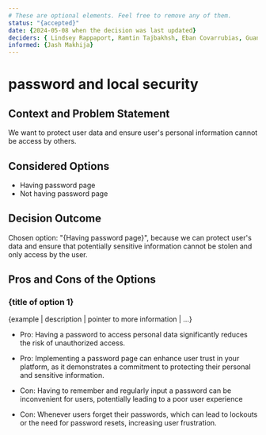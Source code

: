 ```yaml
---
# These are optional elements. Feel free to remove any of them.
status: "{accepted}"
date: {2024-05-08 when the decision was last updated}
deciders: { Lindsey Rappaport, Ramtin Tajbakhsh, Eban Covarrubias, Guan Huang Chen, Ibraheem Syed,Jordan Chang, Matthew Williams, Ritviksiddha Penchala, Sidhant Singhvi, Sophia Davis, Wen Hsin Chang}
informed: {Jash Makhija}
---
```

# password and local security

## Context and Problem Statement

We want to protect user data and ensure user's personal information cannot be access by others.

## Considered Options

* Having password page
* Not having password page

## Decision Outcome

Chosen option: "{Having password page}", because we can protect user's data and ensure that potentially sensitive information cannot be stolen and only access by the user.

## Pros and Cons of the Options

### {title of option 1}


{example | description | pointer to more information | …}

* Pro: Having a password to access personal data significantly reduces the risk of unauthorized access. 
* Pro: Implementing a password page can enhance user trust in your platform, as it demonstrates a commitment to protecting their personal and sensitive information.

* Con: Having to remember and regularly input a password can be inconvenient for users, potentially leading to a poor user experience
* Con: Whenever users forget their passwords, which can lead to lockouts or the need for password resets, increasing user frustration.


